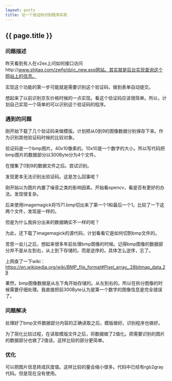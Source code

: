 ```yaml
---
layout: posts
title: 记一个验证码识别程序实现
---
```


## {{ page.title }}

### 问题描述

昨天看到有人在v2ex上问如何接口访问http://www.shjtaq.com/zwfg/dzjc_new.asp网站。其实就是后台实现查询这个网站上的信息。

实现这个功能的第一步可能就是需要识别这个验证码，做到表单自动提交。

想起来了以前识别京东价格时候的一点实现。看这个验证码应该很简单。所以，计划自己实现一个简单的可以识别这个验证码的程序。

### 遇到的问题

刚开始下载了几个验证码来做模版。计划把从0到9的图像数据分别保存下来。作为识别其他验证码时候的比较对象。

验证码是一个bmp图片。40x10像素的。10x10是一个数字的大小。所以写代码把bmp图片的数据部分以300Byte分为4个文件。

在搜集了0到9的数据文件之后。尝试识别。

发现更本无法识别出验证码。这是怎么回事呢？

刚开始以为图片内置了噪音之类的影响因素。开始看opencv，看是否有更好的办法。发现很复杂。

后来使用imagemagick将1571.bmp切出来了第一个1和最后一个1。比较了一下这两个文件，发现是一样的。

但是为什么我拆分出来的数据确实不一样的呢？

为此，还下载了imagemagick的源代码，计划看看它是如何切割bmp文件的。

苦思一会儿之后，想起来很多年前处理bmp图像的时候。记得bmp图像的数据部分并不是从左到右，从上到下存储的。而是逆序的。具体怎么逆序，忘了。

上网查了一下wiki：https://en.wikipedia.org/wiki/BMP_file_format#Pixel_array_.28bitmap_data.29

果然，bmp图像数据是从左下角开始存储的。从左到右的。所以在拆分图像的时候需要仔细处理。我直接把前300Byte认为是第一个数字的图像信息是完全错误了。

### 问题解决

处理好了bmp文件数据部分内容的正确读取之后，模版做好。识别程序也做好。

为了简化比较过程，在读取模版文件之后，将数据做了2值化。把需要识别的图片的数据部分也做了2值话，这样比较的部分更简单。

### 优化

可以把图片信息转成灰度值。这样比较的量会缩小很多。代码中已经有rgb2gray代码。但是现在没有使用。